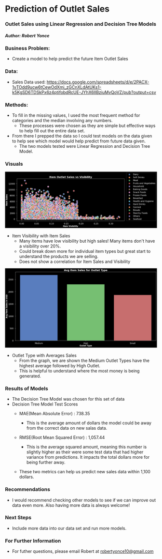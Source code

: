 # Prediction of Outlet Sales

### Outlet Sales using Linear Regression and Decision Tree Models

##### Author: Robert Yonce

### Business Problem:
  - Create a model to help predict the future Item Outlet Sales 

### Data:
  - Sales Data used: https://docs.google.com/spreadsheets/d/e/2PACX-1vTOdd9ucw6tCewOdXmi_zGCnXLdAtUKs1-k5KgSD6TDSkPx6z4ptifobdRcUE-JYhX6IIBziuMvQoVZ/pub?output=csv
  
### Methods:
- To fill in the missing values, I used the most frequent method for categories and the median involving any numbers.
	- These processes were chosen as they are simple but effective ways to help fill out the entire data set.
- From there I prepped the data so I could test models on the data given to help see which model would help predict from future data given.
	- The two models tested were Linear Regression and Decision Tree Model.

### Visuals
![](Visibility.png)

- Item Visibility with Item Sales
	- Many items have low visibility but high sales! Many items don't have a visibility over 20%. 
	- Could break down more for individual item types but great start to understand the products we are selling. 
	- Does not show a correlation for Item Sales and Visibility
	
![](Sales.png)

- Outlet Type with Averages Sales
	- From the graph, we are shown the Medium Outlet Types have the highest average followed by High Outlet. 
	- This is helpful to understand where the most money is being generated.
	
### Results of Models
- The Decision Tree Model was chosen for this set of data
- Decision Tree Model Test Scores
	- MAE(Mean Absolute Error) : 738.35
		- This is the average amount of dollars the model could be away from the correct data on new salas data.	
	- RMSE(Root Mean Squared Error) : 1,057.44
		- This is the average squared amount, meaning this number is slightly higher as their were some test data that had higher variance from predictions. It impacts the total dollars more for being further away.
	
	- These two metrics can help us predict new sales data within 1,100 dollars.

### Recommendations
- I would recommend checking other models to see if we can improve out data even more. Also having more data is always welcome!


### Next Steps
- Include more data into our data set and run more models.


### For Further Information
- For futher questions, please email Robert at robertyonce10@gmail.com

